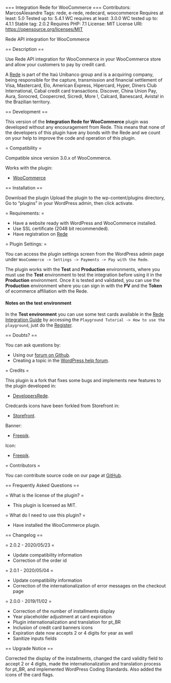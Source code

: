 === Integration Rede for WooCommerce ===
Contributors: MarcosAlexandre
Tags: rede, e-rede, redecard, woocommerce
Requires at least: 5.0
Tested up to: 5.4.1
WC requires at least: 3.0.0
WC tested up to: 4.1.1
Stable tag: 2.0.2
Requires PHP: 7.1
License: MIT
License URI: https://opensource.org/licenses/MIT

Rede API integration for WooCommerce

== Description ==

Use Rede API integration for WooCommerce in your WooCommerce store and allow your customers to pay by credit card.

A [Rede](https://www.userede.com.br/) is part of the Itaú Unibanco group and is a acquiring company, being responsible for the capture, transmission and financial settlement of Visa, Mastercard, Elo, American Express, Hipercard, Hyper, Diners Club International, Cabal credit card transactions. Discover, China Union Pay, Aura, Sorocred, Coopercred, Sicredi, More !, Calcard, Banescard, Avista! in the Brazilian territory.

== Development ==

This version of the **Integration Rede for WooCommerce** plugin was developed without any encouragement from Rede. This means that none of the developers of this plugin have any bonds with the Rede and we count on your help to improve the code and operation of this plugin.

= Compatibility =

Compatible since version 3.0.x of WooCommerce.

Works with the plugin:
* [WooCommerce](https://wordpress.org/plugins/woocommerce/)

== Installation ==

Download the plugin
Upload the plugin to the wp-content/plugins directory,
Go to “plugins” in your WordPress admin, then click activate.

= Requirements: =

* Have a website ready with WordPress and WooCommerce installed.
* Use SSL certificate (2048 bit recommended).
* Have registration on [Rede](https://www.userede.com.br/new/e-rede#telefone)

= Plugin Settings: =

You can access the plugin settings screen from the WordPress admin page under `WooCommerce -> Settings -> Payments -> Pay with the Rede`.

The plugin works with the **Test** and **Production** environments, where you must use the **Test** environment to test the integration before using it in the **Production** environment. Once it is tested and validated, you can use the **Production** environment where you can sign in with the **PV** and the **Token** of ecommerce affiliation with the Rede.

#### Notes on the test environment ####

In the **Test environment** you can use some test cards available in the [Rede Integration Guide](https://www.userede.com.br/desenvolvedores/pt/produto/e-Rede#tutorial) by accessing the `Playground Tutorial -> How to use the playground`, just do the [Register](https://www.userede.com.br/desenvolvedores/pt/cadastro).

== Doubts? ==

You can ask questions by:  

* Using our [forum on Github](https://github.com/marcos-alexandre82/integration-rede-for-woocommerce/issues).
* Creating a topic in the [WordPress help forum](https://wordpress.org/support/plugin/integration-rede-for-woocommerce).

= Credits =

This plugin is a fork that fixes some bugs and implements new features to the plugin developed in:

* [DevelopersRede](https://github.com/DevelopersRede/woocommerce).

Credcards icons have been forkled from Storefront in:

* [Storefront](https://github.com/woocommerce/storefront/tree/master/assets/images/credit-cards).

Banner:

* [Freepik](https://br.freepik.com/vetores-gratis/conjunto-de-banner-de-pagamento_4378405.htm#page=3&query=cartao+de+credito+banner&position=33).

Icon:

* [Freepik](https://br.freepik.com/vetores-gratis/icones-economia_794700.htm#page=1&query=cartao%20de%20credito&position=20).

= Contributors =

You can contribute source code on our page at [GitHub](https://github.com/marcos-alexandre82/integration-rede-for-woocommerce/issues).

== Frequently Asked Questions ==

= What is the license of the plugin? =

* This plugin is licensed as MIT.

= What do I need to use this plugin? =

* Have installed the WooCommerce plugin.

== Changelog ==

= 2.0.2 - 2020/05/23 =

- Update compatibility information
- Correction of the order id

= 2.0.1 - 2020/05/04 =

- Update compatibility information
- Correction of the internationalization of error messages on the checkout page

= 2.0.0 - 2019/11/02 =

- Correction of the number of installments display
- Year placeholder adjustment at card expiration
- Plugin internationalization and translation for pt_BR
- Inclusion of credit card banners icons
- Expiration date now accepts 2 or 4 digits for year as well
- Sanitize inputs fields

== Upgrade Notice ==

Corrected the display of the installments, changed the card validity field to accept 2 or 4 digits, made the internationalization and translation process for pt_BR, and implemented WordPress Coding Standards. Also added the icons of the card flags.